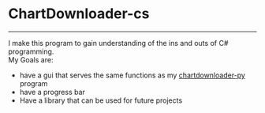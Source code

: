 <h1>ChartDownloader-cs</h1>
<hr/>
<div>
  <p> 
    I make this program to gain understanding of the ins and outs of C# programming.<br/>
    My Goals are:
  </p>
  <ul>
    <li>have a gui that serves the same functions as my <a href="https://github.com/qjlu404/chartdownloader/">chartdownloader-py</a> program </li>
    <li>have a progress bar</li>
    <li>Have a library that can be used for future projects</li>
  </ul>
  
</div>
